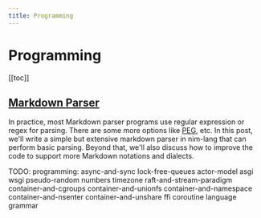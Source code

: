 ```yaml
---
title: Programming
---
```


# Programming

[[toc]]

## [Markdown Parser](/markdown-parser.html)

In practice, most Markdown parser programs use regular expression or regex for parsing. There are some more options like [PEG](https://github.com/jgm/peg-markdown), etc. In this post, we'll write a simple but extensive markdown parser in nim-lang that can perform basic parsing. Beyond that, we'll also discuss how to improve the code to support more Markdown notations and dialects.

TODO:
programming:
async-and-sync
lock-free-queues
actor-model
asgi
wsgi
pseudo-random numbers
timezone
raft-and-stream-paradigm
container-and-cgroups
container-and-unionfs
container-and-namespace
container-and-nsenter
container-and-unshare
ffi
coroutine
language grammar



